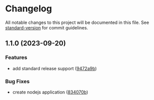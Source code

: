 # Changelog

All notable changes to this project will be documented in this file. See [standard-version](https://github.com/conventional-changelog/standard-version) for commit guidelines.

## 1.1.0 (2023-09-20)


### Features

* add standard release support ([9472a9b](https://github.com/lewismcfarlane/auto-changelog/commit/9472a9b7cc1253ea858d8f68bc354d4094d260d1))


### Bug Fixes

* create nodejs application ([834070b](https://github.com/lewismcfarlane/auto-changelog/commit/834070b8befd1ef9ce12606c77da31bd06f2d791))
